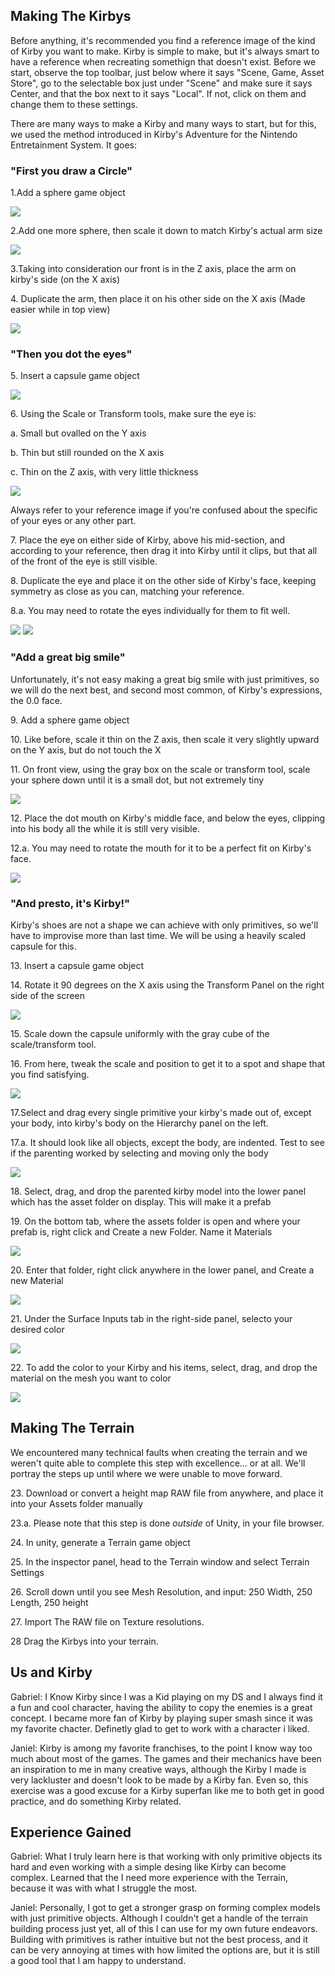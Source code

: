 <h2>Making The Kirbys</h2>
<p>Before anything, it's recommended you find a reference image of the kind of Kirby you want to make. Kirby is simple to make, but it's always smart to have a reference when recreating somethign that doesn't exist. Before we start, observe the top toolbar, just below where it says "Scene, Game, Asset Store", go to the selectable box just under "Scene" and make sure it says Center, and that the box next to it says "Local". If not, click on them and change them to these settings. 
</p><p>There are many ways to make a Kirby and many ways to start, but for this, we used the method introduced in Kirby's Adventure for the Nintendo Entretainment System. It goes:</p>

<h3>"First you draw a Circle"</h3>
<p>1.Add a sphere game object</p>
<img src="/Step 1 Create Sphere.png">
<p>2.Add one more sphere, then scale it down to match Kirby's actual arm size</p>
<img src="/Step 2 Kirby Arm.png">
<p>3.Taking into consideration our front is in the Z axis, place the arm on kirby's side (on the X axis)</p>
<p>4. Duplicate the arm, then place it on his other side on the X axis (Made easier while in top view)</p>
<img src="/Step 4 Duplicate Arm.png">

<h3>"Then you dot the eyes"</h3>
<p>5. Insert a capsule game object</p>
<img src="/Step 5 Create Capsule.png">
<p>6. Using the Scale or Transform tools, make sure the eye is:</p>
<p>a. Small but ovalled on the Y axis</p>
<p>b. Thin but still rounded on the X axis</p>
<p>c. Thin on the Z axis, with very little thickness</p>
<img src="/Step 6 Scale The Eye.png">
<p>Always refer to your reference image if you're confused about the specific of your eyes or any other part.</p>

<p>7. Place the eye on either side of Kirby, above his mid-section, and according to your reference, then drag it into Kirby until it clips, but that all of the front of the eye is still visible.</p>
<p>8. Duplicate the eye and place it on the other side of Kirby's face, keeping symmetry as close as you can, matching your reference.</p>
<p>8.a. You may need to rotate the eyes individually for them to fit well.</p>
<img src="/Step 8a Rotate The Eye.png">
<img src="/Step 8 Duplicate The Eye.png">

<h3>"Add a great big smile"</h3>
<p>Unfortunately, it's not easy making a great big smile with just primitives, so we will do the next best, and second most common, of Kirby's expressions, the 0.0 face.</p>
<p>9. Add a sphere game object</p>
<p>10. Like before, scale it thin on the Z axis, then scale it very slightly upward on the Y axis, but do not touch the X</p>
<p>11. On front view, using the gray box on the scale or transform tool, scale your sphere down until it is a small dot, but not extremely tiny</p>
<img src="/Step 9-11 Create and Scale the Mouth.png">
<p>12. Place the dot mouth on Kirby's middle face, and below the eyes, clipping into his body all the while it is still very visible.</p>
<p>12.a. You may need to rotate the mouth for it to be a perfect fit on Kirby's face.</p>
<img src="/Step 12 Rotate The Mouth.png">


<h3>"And presto, it's Kirby!"</h3>
<p>Kirby's shoes are not a shape we can achieve with only primitives, so we'll have to improvise more than last time. We will be using a heavily scaled capsule for this.</p>
<p>13. Insert a capsule game object</p>
<p>14. Rotate it 90 degrees on the X axis using the Transform Panel on the right side of the screen</p>
<img src="/Step 13-14 Create and Rotate the Capsule.png">
<p>15. Scale down the capsule uniformly with the gray cube of the scale/transform tool.</p>
<p>16. From here, tweak the scale and position to get it to a spot and shape that you find satisfying.</p>
<img src="/Step 15-16 Scale and duplicate.png">
<p>17.Select and drag every single primitive your kirby's made out of, except your body, into kirby's body on the Hierarchy panel on the left.</p>
<p>17.a. It should look like all objects, except the body, are indented. Test to see if the parenting worked by selecting and moving only the body</p>
<img src="/Step 17 Make The Hierarchy.png">
<p>18. Select, drag, and drop the parented kirby model into the lower panel which has the asset folder on display. This will make it a prefab</p>
<p>19. On the bottom tab, where the assets folder is open and where your prefab is, right click and Create a new Folder. Name it Materials</p>
<img src="/Step 18-19 Make it a Prefab and create Materials Folder.png">
<p>20. Enter that folder, right click anywhere in the lower panel, and Create a new Material</p>
<img src="/Step 20 Create a Material.png">
<p>21. Under the Surface Inputs tab in the right-side panel, selecto your desired color</p>
<img src="/Step 21 Create the Color.png">
<p>22. To add the color to your Kirby and his items, select, drag, and drop the material on the mesh you want to color</p>
<img src="/Step 22 Paint your Kirby.png">


<h2>Making The Terrain</h2>
<p>We encountered many technical faults when creating the terrain and we weren't quite able to complete this step with excellence... or at all. We'll portray the steps up until where we were unable to move forward.</p>
<p>23. Download or convert a height map RAW file from anywhere, and place it into your Assets folder manually</p>
<p>23.a. Please note that this step is done <em>outside</em> of Unity, in your file browser.</p>
<p>24. In unity, generate a Terrain game object</p>
<p>25. In the inspector panel, head to the Terrain window and select Terrain Settings</p>
<p>26. Scroll down until you see Mesh Resolution, and input: 250 Width, 250 Length, 250 height</p>
<p>27. Import The RAW file on Texture resolutions.</p>
<p>28 Drag the Kirbys into your terrain.</p>






<h2>Us and Kirby</h2>


<p>Gabriel: I Know Kirby since I was a Kid playing on my DS and I always find it a fun and cool character, having the ability to copy the enemies is a great concept. I became more fan of Kirby by playing super smash since it was my favorite chacter. Definetly glad to get to work with a character i liked.</p>

<p>Janiel: Kirby is among my favorite franchises, to the point I know way too much about most of the games. The games and their mechanics have been an inspiration to me in many creative ways, although the Kirby I made is very lackluster and doesn't look to be made by a Kirby fan. Even so, this exercise was a good excuse for a Kirby superfan like me to both get in good practice, and do something Kirby related.</p>


<h2>Experience Gained</h2>

<p>Gabriel: What I truly learn here is that working with only primitive objects its hard and even working with a simple desing like Kirby can become complex. Learned that the I need more experience with the Terrain, because it was with what I struggle the most.</p>

<p>Janiel: Personally, I got to get a stronger grasp on forming complex models with just primitive objects. Although I couldn't get a handle of the terrain building process just yet, all of this I can use for my own future endeavors. Building with primitives is rather intuitive but not the best process, and it can be very annoying at times with how limited the options are, but it is still a good tool that I am happy to understand. </p>

